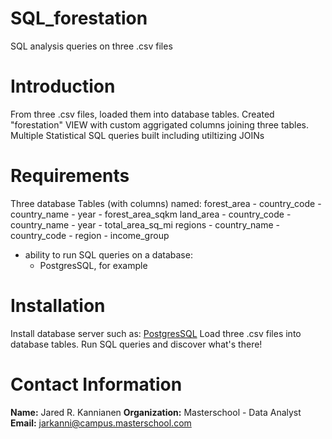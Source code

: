 # SQL_forestation
SQL analysis queries on three .csv files

# Introduction
From three .csv files, loaded them into database tables.
Created "forestation" VIEW with custom aggrigated columns joining three tables.
Multiple Statistical SQL queries built including utiltizing JOINs


# Requirements
Three database Tables (with columns) named:
  forest_area
    - country_code
    - country_name
    - year
    - forest_area_sqkm
  land_area
    - country_code
    - country_name
    - year
    - total_area_sq_mi
  regions
    - country_name
    - country_code
    - region
    - income_group

- ability to run SQL queries on a database:
  - PostgresSQL, for example


# Installation
Install database server such as: <a href="https://www.postgresql.org/download/">PostgresSQL</a>
Load three .csv files into database tables.
Run SQL queries and discover what's there!


# Contact Information
**Name:** Jared R. Kannianen
**Organization:** Masterschool - Data Analyst
**Email:** jarkanni@campus.masterschool.com
